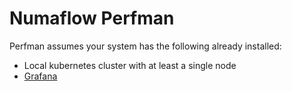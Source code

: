 # Numaflow Perfman

Perfman assumes your system has the following already installed:
- Local kubernetes cluster with at least a single node
-  [Grafana](https://grafana.com/docs/grafana/latest/setup-grafana/installation/#supported-operating-systems)
